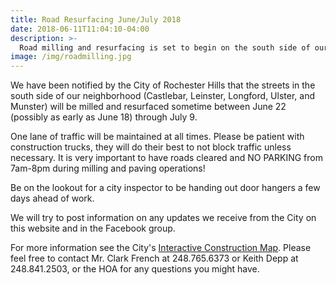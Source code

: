 ```yaml
---
title: Road Resurfacing June/July 2018
date: 2018-06-11T11:04:10-04:00
description: >-
  Road milling and resurfacing is set to begin on the south side of our neighborhood tentatively between June 22-July 9, 2018!
image: /img/roadmilling.jpg
---
```

We have been notified by the City of Rochester Hills that the streets in the south side of our neighborhood (Castlebar, Leinster, Longford, Ulster, and Munster) will be milled and resurfaced sometime between June 22 (possibly as early as June 18) through July 9.

One lane of traffic will be maintained at all times. Please be patient with construction trucks, they will do their best to not block traffic unless necessary. It is very important to have roads cleared and NO PARKING from 7am-8pm during milling and paving operations!

Be on the lookout for a city inspector to be handing out door hangers a few days ahead of work.

We will try to post information on any updates we receive from the City on this website and in the Facebook group.

For more information see the City's [Interactive Construction Map](http://www.rochesterhills.org/index.aspx?NID=252). Please feel free to contact Mr. Clark French at 248.765.6373 or Keith Depp at 248.841.2503, or the HOA for any questions you might have.
